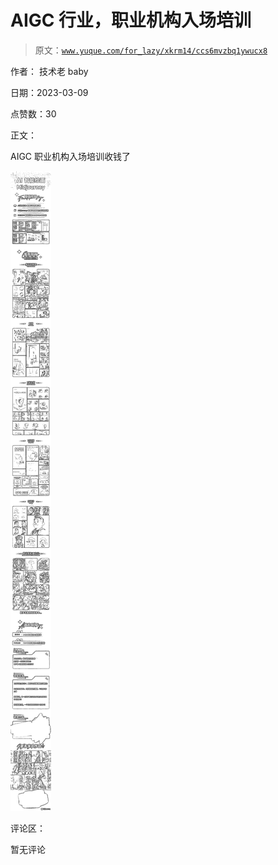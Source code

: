 # AIGC 行业，职业机构入场培训

> 原文：[`www.yuque.com/for_lazy/xkrm14/ccs6mvzbq1ywucx8`](https://www.yuque.com/for_lazy/xkrm14/ccs6mvzbq1ywucx8)



作者： 技术老 baby 

日期：2023-03-09 

点赞数：30 

正文： 

AIGC 职业机构入场培训收钱了 

![](img/b36e6aca1b1300554354eb57dfbb3ff8.png) 

评论区： 

暂无评论 


